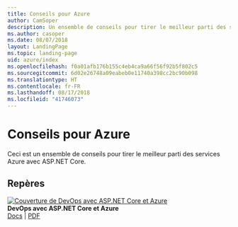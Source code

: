 ```yaml
---
title: Conseils pour Azure
author: CamSoper
description: Un ensemble de conseils pour tirer le meilleur parti des services Azure avec ASP.NET Core.
ms.author: casoper
ms.date: 08/07/2018
layout: LandingPage
ms.topic: landing-page
uid: azure/index
ms.openlocfilehash: f0a01afb176b155c4eb4ca9a66f56f92b5f802c5
ms.sourcegitcommit: 6d02e26748a09eabeb0e11740a398cc2bc90b098
ms.translationtype: HT
ms.contentlocale: fr-FR
ms.lasthandoff: 08/17/2018
ms.locfileid: "41746073"
---
```

# <a name="azure-guidance"></a>Conseils pour Azure

Ceci est un ensemble de conseils pour tirer le meilleur parti des services Azure avec ASP.NET Core.

## <a name="guides"></a>Repères

[![Couverture de DevOps avec ASP.NET Core et Azure](./devops/media/cover-thumb.png)](xref:azure/devops/index) <br />
**DevOps avec ASP.NET Core et Azure** <br />
[Docs](xref:azure/devops/index) | [PDF](https://aka.ms/devopsbook)
